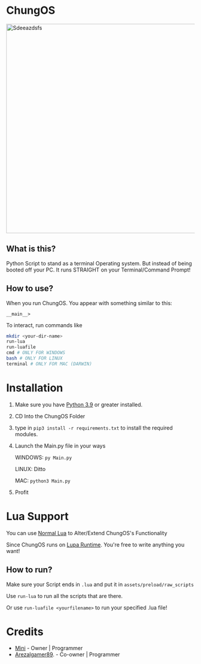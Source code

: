 # ChungOS


<img width="559" alt="Sdeeazdsfs" src="https://user-images.githubusercontent.com/83344675/154842163-7e00ea29-5baf-4ce6-8f83-07c6f746d5d8.png">


## What is this?
Python Script to stand as a terminal Operating system. But instead of being booted off your PC. It runs STRAIGHT on your Terminal/Command Prompt!

## How to use?

When you run ChungOS. You appear with something similar to this:
```
__main__>
```

To interact, run commands like 
```sh
mkdir <your-dir-name>
run-lua
run-luafile
cmd # ONLY FOR WINDOWS
bash # ONLY FOR LINUX
terminal # ONLY FOR MAC (DARWIN)
```
# Installation

1. Make sure you have [Python 3.9](https://www.python.org/downloads/) or greater installed.

2. CD Into the ChungOS Folder

3. type in `pip3 install -r requirements.txt` to install the required modules.

4. Launch the Main.py file in your ways
   
    WINDOWS: `py Main.py`
  
    LINUX: Ditto
  
    MAC: `python3 Main.py`
    
5. Profit

# Lua Support

You can use [Normal Lua](https://www.lua.org/) to Alter/Extend ChungOS's Functionality

Since ChungOS runs on [Lupa Runtime](https://pypi.org/project/lupa/). You're free to write anything you want!


## How to run?
   
   Make sure your Script ends in `.lua` and put it in `assets/preload/raw_scripts`
   
   Use `run-lua` to run all the scripts that are there. 
   
   Or use `run-luafile <yourfilename>` to run your specified .lua file!



# Credits

- [Mini](https://twitter.com/@minilol69) - Owner | Programmer
- [Arezalgamer89](mailto:aradzpfa@gmail.com). - Co-owner | Programmer
